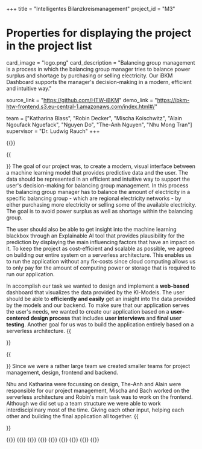 +++
title = "Intelligentes Bilanzkreismanagement"
project_id = "M3"

# Properties for displaying the project in the project list
card_image = "logo.png"
card_description = "Balancing group management is a process in which the balancing group manager tries to balance power surplus and shortage by purchasing or selling electricity. Our iBKM Dashboard supports the manager's decision-making in a modern, efficient and intuitive way."

source_link = "https://github.com/HTW-iBKM"
demo_link = "https://ibkm-htw-frontend.s3.eu-central-1.amazonaws.com/index.html#/"

team = ["Katharina Blass", "Robin Decker", "Mischa Koischwitz", "Alain Ngoufack Nguefack", "Nguyen Do", "The-Anh Nguyen", "Nhu Mong Tran"]
supervisor = "Dr. Ludwig Rauch"
+++

{{<mediathek id="28a4b756e7763759a8c7eb26a02ebff3" title="Presentation">}}

{{<section title="The Objective">}}
The goal of our project was, to create a modern, visual interface between a machine learning model that provides predictive data and the user. The data should be represented in an efficient and intuitive way to support the user's decision-making for balancing group management.
In this process the balancing group manager has to balance the amount of electricity in a specific balancing group -  which are regional electricity networks -  by either purchasing more electricity or selling some of the available electricity. The goal is to avoid power surplus as well as shortage within the balancing group.

The user should also be able to get insight into the machine learning blackbox through an Explainable AI tool that provides plausibility for the prediction by displaying the main influencing factors that have an impact on it.
To keep the project as cost-efficient and scalable as possible, we agreed on building our entire system on a serverless architecture.
This enables us to run the application without any fix-costs since cloud computing allows us to only pay for the amount of computing power or storage that is required to run our application.

In accomplish our task we wanted to design and implement a **web-based** dashboard that visualizes the data provided by the KI-Models.
The user should be able to **efficiently and easily** get an insight into the data provided by the models and our backend.
To make sure that our application serves the user's needs, we wanted to create our application based on a **user-centered design process** that includes **user interviews** and **final user testing**.
Another goal for us was to build the application entirely based on a serverless architecture.
{{</section >}}

{{<section title="The Team">}}
Since we were a rather large team we created smaller teams for project management, design, frontend and backend.

Nhu and Katharina were focussing on design, The-Anh and Alain were responsible for our project management, Mischa and Bach worked on the serverless architecture and Robin's main task was to work on the frontend.
Although we did set up a team structure we were able to work interdisciplinary most of the time. Giving each other input, helping each other and building the final application all together.
{{</section >}}

{{<gallery>}}
{{<team-member image="nhu.jpg" name="Nhu">}}
{{<team-member image="mischa.png" name="Mischa">}}
{{<team-member image="the.jpg" name="The-Anh">}}
{{<team-member image="alain.png" name="Alain">}}
{{<team-member image="katharina.jpg" name="Katharina">}}
{{<team-member image="bach.png" name="Bach">}}
{{<team-member image="robin.jpg" name="Robin">}}
{{</gallery>}}
